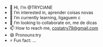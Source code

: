 - 👋 Hi, I’m @TRYCIANE
- 👀 I’m interested in, aprender coisas novas 
- 🌱 I’m currently learning, ligaguem c 
- 💞️ I’m looking to collaborate on, me de dicas
- 📫 How to reach me, costatry79@gmail.com
- 😄 Pronouns:try 
- ⚡ Fun fact: ...

<!---
TRYCIANE/TRYCIANE is a ✨ special ✨ repository because its `README.md` (this file) appears on your GitHub profile.
You can click the Preview link to take a look at your changes.
--->
